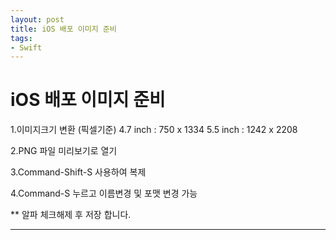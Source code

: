 ```yaml
---
layout: post
title: iOS 배포 이미지 준비
tags:
- Swift
---
```


# iOS 배포 이미지 준비

1.이미지크기 변환 (픽셀기준)
    4.7 inch : 750 x 1334
    5.5 inch : 1242 x 2208

2.PNG 파일 미리보기로 열기

3.Command-Shift-S 사용하여 복제

4.Command-S 누르고 이름변경 및 포맷 변경 가능

** 알파 체크해제 후 저장 합니다.

---
